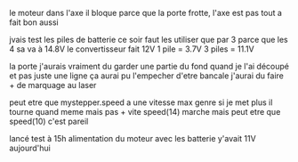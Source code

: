 le moteur dans l'axe il bloque parce que la porte frotte, l'axe est pas tout a fait bon aussi

jvais test les piles de batterie ce soir 
faut les utiliser que par 3 parce que les 4 sa va à 14.8V le convertisseur fait 12V
1 pile = 3.7V 
3 piles = 11.1V

la porte j'aurais vraiment du garder une partie du fond quand je l'ai découpé et pas juste une ligne ça aurai pu l'empecher d'etre bancale
j'aurai du faire + de marquage au laser 

peut etre que mystepper.speed a une vitesse max genre si je met plus il tourne quand meme mais pas + vite  speed(14) marche mais peut etre que speed(10) c'est pareil


lancé test à 15h alimentation du moteur avec les batterie
y'avait 11V aujourd'hui

